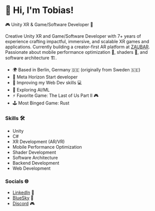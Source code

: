 👋 Hi, I'm Tobias!
=========================

🎮 Unity XR & Game/Software Developer 🚀

Creative Unity XR and Game/Software Developer with 7+ years of experience crafting impactful, immersive, and scalable XR games and applications. Currently building a creator-first AR platform at [ZAUBAR](https://www.zaubar.com/). Passionate about mobile performance optimization 📱, shaders 🎨, and software architecture 🏗️.

* 🌍  Based in Berlin, Germany 🇩🇪 (originally from Sweden 🇸🇪)
* 🚀  Meta Horizon Start developer
* 🧠  Improving my Web Dev skills 💻
* 🌱  Exploring AI/ML
* ⚡️  Favorite Game: The Last of Us Part II 🎮
* 🕹️  Most Binged Game: Rust

### Skills 🛠️

*   Unity
*   C#
*   XR Development (AR/VR)
*   Mobile Performance Optimization
*   Shader Development
*   Software Architecture
*   Backend Development
*   Web Development

### Socials 🌐

*   [LinkedIn](https://linkedin.com/in/halfspacer/) 💼
*   [BlueSky](https://bsky.app/profile/halfspacer.bsky.social) 🦋
*   [Discord](https://discordapp.com/users/183879663314141184) 🎮
